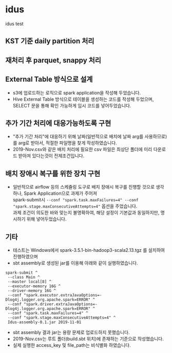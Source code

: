 # idus
idus test
## KST 기준 daily partition 처리
## 재처리 후 parquet, snappy 처리
## External Table 방식으로 설계
- s3에 업로드하는 로직으로 spark application을 작성해 두었습니다.
- Hive External Table 방식으로 테이블을 생성하는 코드를 작성해 두었으며, SELECT 문을 통해 확인 가능하게 임시 코드를 넣어두었습니다.
## 추가 기간 처리에 대응가능하도록 구현
- "추가 기간 처리"에 대응하기 위해 날짜(일반적으로 배치에 날짜 arg를 사용하므로)를 arg로 받아서, 적절한 파일명을 찾게 작성하였습니다. <br>
- 2019-Nov.csv와 같은 배치 처리에 필요한 csv 파일은 최상단 폴더에 미리 다운로드 받아져 있다는것이 전제조건입니다.
## 배치 장애시 복구를 위한 장치 구현
- 일반적으로 airflow 등의 스케쥴링 도구로 배치 장애시 복구를 진행할 것으로 생각하나, Spark Application으로 과제가 주어져 <br> spark-submit시
`--conf "spark.task.maxFailures=4" --conf "spark.stage.maxConsecutiveAttempts=4"` 옵션을 주었습니다. <br>
과제 조건이 의도한 바와 맞는지 불명확하여, 해당 설정이 기본값과 동일하지만, 명시하기 위해 넣어두었습니다.
## 기타
- 테스트는 Windows에서 spark-3.5.1-bin-hadoop3-scala2.13.tgz 를 설치하여 진행하였으며
- sbt assembly로 생성된 jar를 이용해 아래와 같이 실행하였습니다.
 ```
spark-submit ^
  --class Main ^
  --master local[8] ^
  --executor-memory 16G ^
  --driver-memory 16G ^
  --conf "spark.executor.extraJavaOptions=-Dlog4j.logger.org.apache.spark=ERROR" ^
  --conf "spark.driver.extraJavaOptions=-Dlog4j.logger.org.apache.spark=ERROR" ^
  --conf "spark.task.maxFailures=4" ^
  --conf "spark.stage.maxConsecutiveAttempts=4" ^
  Idus-assembly-0.1.jar 2019-11-01
```
- sbt assembly 결과 jar는 용량 문제로 업로드하지 못했습니다.
- 2019-Nov.csv는 루트 폴더(build.sbt 위치)에 존재하는 기준으로 작성했습니다.
- 실제 실행한 access_key 및 file_path는 비식별화 하였습니다.
